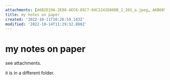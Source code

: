 ```yaml
---
attachments: [A6B2E19A-2E88-4EC6-85C7-94C2241E06DB_1_201_a.jpeg, A6B60599-029F-4556-953F-7561D06F0370_1_201_a.jpeg, AE73B5A7-4B2B-4CED-99EA-08128457D79A_1_201_a.jpeg, BD5D0BAE-D08C-4728-874D-488DD24E0D45_1_201_a.jpeg, CD9997C5-DFE2-47ED-9F8C-1255E43F4E5A_1_201_a.jpeg, E487BE4D-07D7-4DD7-B4E5-D78BC6E66B9C_1_201_a.jpeg]
title: my notes on paper
created: '2022-10-11T10:26:59.143Z'
modified: '2022-10-14T11:29:32.880Z'
---
```


# my notes on paper

see attachments.

it is in a different folder.
